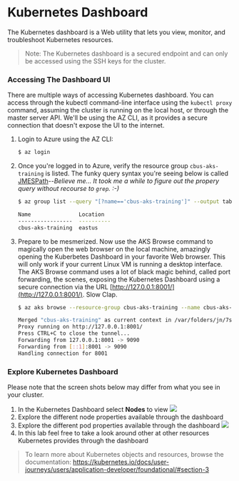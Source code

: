 # Kubernetes Dashboard

The Kubernetes dashboard is a Web utility that lets you view, monitor, and troubleshoot Kubernetes resources. 

> Note: The Kubernetes dashboard is a secured endpoint and can only be accessed using the SSH keys for the cluster.

### Accessing The Dashboard UI

There are multiple ways of accessing Kubernetes dashboard. You can access through the kubectl command-line interface using the `kubectl proxy` command, assuming the cluster is running on the local host, or through the master server API. We'll be using the AZ CLI, as it provides a secure connection that doesn't expose the UI to the internet.

1. Login to Azure using the AZ CLI: 

    ```bash
    $ az login
    ```

2. Once you're logged in to Azure, verify the resource group `cbus-aks-training` is listed. The funky query syntax you're seeing below is called [JMESPath](http://jmespath.org/)--*Believe me... It took me a while to figure out the propery query without recourse to `grep`. :-)*

    ```bash
    $ az group list --query "[?name=='cbus-aks-training']" --output table

    Name               Location
    -----------------  ----------
    cbus-aks-training  eastus
    ```

3. Prepare to be mesmerized. Now use the AKS Browse command to magically open the web browser on the local machine, amazingly opening the Kuberbetes Dashboard in your favorite Web browser. This will only work if your current Linux VM is running a desktop interface. The AKS Browse command uses a lot of black magic behind, called port forwarding, the scenes, exposing the Kubernetes Dashboard using a secure connection via the URL [http://127.0.0.1:8001/](http://127.0.0.1:8001/). Slow Clap.

    ```bash
    $ az aks browse --resource-group cbus-aks-training --name cbus-aks-training

    Merged "cbus-aks-training" as current context in /var/folders/jn/7s1wmzf54876vnbxcz3b1rpc6mz47k/T/tmpu24bzf2_
    Proxy running on http://127.0.0.1:8001/
    Press CTRL+C to close the tunnel...
    Forwarding from 127.0.0.1:8001 -> 9090
    Forwarding from [::1]:8001 -> 9090
    Handling connection for 8001
    ```

### Explore Kubernetes Dashboard

Please note that the screen shots below may differ from what you see in your cluster.

1. In the Kubernetes Dashboard select **Nodes** to view
![](img/ui_nodes.png)
2. Explore the different node properties available through the dashboard
3. Explore the different pod properties available through the dashboard ![](img/ui_pods.png)
4. In this lab feel free to take a look around other at  other resources Kubernetes provides through the dashboard

> To learn more about Kubernetes objects and resources, browse the documentation: <https://kubernetes.io/docs/user-journeys/users/application-developer/foundational/#section-3>
